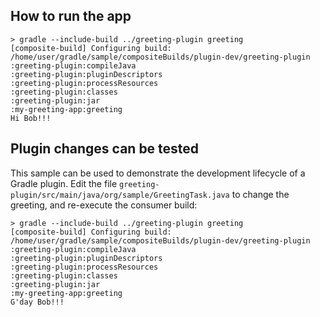 ## How to run the app
```
> gradle --include-build ../greeting-plugin greeting  
[composite-build] Configuring build: /home/user/gradle/sample/compositeBuilds/plugin-dev/greeting-plugin  
:greeting-plugin:compileJava  
:greeting-plugin:pluginDescriptors  
:greeting-plugin:processResources  
:greeting-plugin:classes  
:greeting-plugin:jar  
:my-greeting-app:greeting  
Hi Bob!!!  
```

## Plugin changes can be tested
This sample can be used to demonstrate the development lifecycle of a Gradle plugin. Edit the file `greeting-plugin/src/main/java/org/sample/GreetingTask.java` to change the greeting, and re-execute the consumer build:
```
> gradle --include-build ../greeting-plugin greeting
[composite-build] Configuring build: /home/user/gradle/sample/compositeBuilds/plugin-dev/greeting-plugin
:greeting-plugin:compileJava
:greeting-plugin:pluginDescriptors
:greeting-plugin:processResources
:greeting-plugin:classes
:greeting-plugin:jar
:my-greeting-app:greeting
G'day Bob!!!
```